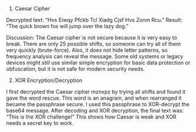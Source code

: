 

1. Caesar Cipher
   
Decrypted text: “Hvs Eiwqy Pfckb Tcl Xiadg Cjsf Hvs Zonm Rcu.”
Result: “The quick brown fox will jump over the lazy dog.”

Discussion: 
The Caesar cipher is not secure because it is very easy to break. There are only 25 possible shifts, so someone can try all of them very quickly (brute-force). Also, it does not hide letter patterns, so frequency analysis can reveal the message. Some old systems or legacy devices might still use similar simple encryption for basic data protection or obfuscation, but it is not safe for modern security needs.


2. XOR Encryption/Decryption
   
I first decrypted the Caesar cipher mznxpz by trying all shifts and found it gave the word rescue. This word is an anagram, and when rearranged it became the passphrase secure. I used this passphrase to XOR-decrypt the base64 message. After decoding and XOR decryption, the final text was: “This is the XOR challenge!” This shows how Caesar is weak and XOR needs a secret key to work.
